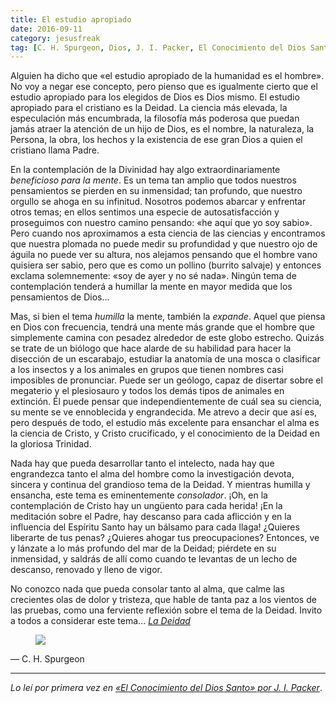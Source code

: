 ```yaml
---
title: El estudio apropiado
date: 2016-09-11
category: jesusfreak
tag: [C. H. Spurgeon, Dios, J. I. Packer, El Conocimiento del Dios Santo]
---
```


Alguien ha dicho que «el estudio apropiado de la humanidad es el hombre». No voy a negar ese concepto, pero pienso que es igualmente cierto que el estudio apropiado para los elegidos de Dios es Dios mismo. El estudio apropiado para el cristiano es la Deidad. La ciencia más elevada, la especulación más encumbrada, la filosofía más poderosa que puedan jamás atraer la atención de un hijo de Dios, es el nombre, la naturaleza, la Persona, la obra, los hechos y la existencia de ese gran Dios a quien el cristiano llama Padre.

En la contemplación de la Divinidad hay algo extraordinariamente *beneficioso para la mente*. Es un tema tan amplio que todos nuestros pensamientos se pierden en su inmensidad; tan profundo, que nuestro orgullo se ahoga en su infinitud. Nosotros podemos abarcar y enfrentar otros temas; en ellos sentimos una especie de autosatisfacción y proseguimos con nuestro camino pensando: «he aquí que yo soy sabio». Pero cuando nos aproximamos a esta ciencia de las ciencias y encontramos que nuestra plomada no puede medir su profundidad y que nuestro ojo de águila no puede ver su altura, nos alejamos pensando que el hombre vano quisiera ser sabio, pero que es como un pollino (burrito salvaje) y entonces exclama solemnemente: «soy de ayer y no sé nada». Ningún tema de contemplación tenderá a humillar la mente en mayor medida que los pensamientos de Dios…

Mas, si bien el tema *humilla* la mente, también la *expande*. Aquel que piensa en Dios con frecuencia, tendrá una mente más grande que el hombre que simplemente camina con pesadez alrededor de este globo estrecho. Quizás se trate de un biólogo que hace alarde de su habilidad para hacer la disección de un escarabajo, estudiar la anatomía de una mosca o clasificar a los insectos y a los animales en grupos que tienen nombres casi imposibles de pronunciar. Puede ser un geólogo, capaz de disertar sobre el megaterio y el plesiosauro y todos los demás tipos de animales en extinción. Él puede pensar que independientemente de cuál sea su ciencia, su mente se ve ennoblecida y engrandecida. Me atrevo a decir que así es, pero después de todo, el estudio más excelente para ensanchar el alma es la ciencia de Cristo, y Cristo crucificado, y el conocimiento de la Deidad en la gloriosa Trinidad.

Nada hay que pueda desarrollar tanto el intelecto, nada hay que engrandezca tanto el alma del hombre como la investigación devota, sincera y continua del grandioso tema de la Deidad. Y mientras humilla y ensancha, este tema es eminentemente *consolador*. ¡Oh, en la contemplación de Cristo hay un ungüento para cada herida! ¡En la meditación sobre el Padre, hay descanso para cada aflicción y en la influencia del Espíritu Santo hay un bálsamo para cada llaga! ¿Quieres liberarte de tus penas? ¿Quieres ahogar tus preocupaciones? Entonces, ve y lánzate a lo más profundo del mar de la Deidad; piérdete en su inmensidad, y saldrás de allí como cuando te levantas de un lecho de descanso, renovado y lleno de vigor.

No conozco nada que pueda consolar tanto al alma, que calme las crecientes olas de dolor y tristeza, que hable de tanta paz a los vientos de las pruebas, como una ferviente reflexión sobre el tema de la Deidad. Invito a todos a considerar este tema...
*[La Deidad](http://bit.ly/LaDeidad)*

<figure>

![](https://cdn-images-1.medium.com/max/800/1*krJJ-kGdbUGKXFQ_TtMzyw.png)

</figure>

—  C. H. Spurgeon

* * *

*Lo leí por primera vez en [«El Conocimiento del Dios Santo» por J. I. Packer](https://www.amazon.com/Conocimiento-del-Dios-Santo-Spanish/dp/0829745106)*.
